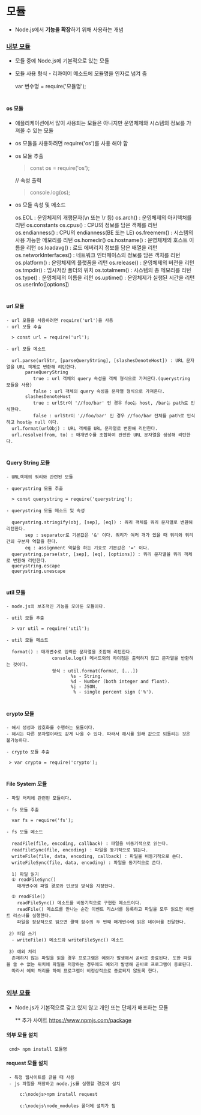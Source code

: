 # 모듈
 - Node.js에서 **기능을 확장**하기 위해 사용하는 개념
 
 ### [**내부 모듈**](https://nodejs.org/api/) 
  - 모듈 중에 Node.js에 기본적으로 있는 모듈
  -  모듈 사용 형식
    - 리콰이어 메소드에 모듈명을 인자로 넘겨 줌
	  
      var 변수명 = require('모듈명');

 #
 #### os 모듈
   - 애플리케이션에서 많이 사용되는 모듈은 아니지만 운영체제와 시스템의 정보를 가져올 수 있는 모듈
   - os 모듈을 사용하려면 require('os')를 사용 해야 함

   - os 모듈 추출
     
 	 > const os = require('os');

      // 속성 출력
      > console.log(os);

   - os 모듈 속성 및 메소드
   
      os.EOL : 운영체제의 개행문자(\n 또는 \r 등)
      os.arch()  : 운영체제의 아키텍처를 리턴
      os.constants
      os.cpus() : CPU의 정보를 담은 객체를 리턴
      os.endianness() : CPU의 endianness(BE 또는 LE)
      os.freemem() : 시스템의 사용 가능한 메모리를 리턴
      os.homedir()
      os.hostname() : 운영체제의 호스트 이름을 리턴
      os.loadavg() : 로드 에버리지 정보를 담은 배열을 리턴
      os.networkInterfaces() : 네트워크 인터페이스의 정보를 담은 객치를 리턴
      os.platform() : 운영체제의 플랫폼을 리턴
      os.release() : 운영체제의 버전을 리턴
      os.tmpdir() : 임시저장 폴더의 위치
      os.totalmem() : 시스템의 총 메모리를 리턴
      os.type() : 운영체제의 이름을 리턴
      os.uptime() : 운영체제가 실행된 시간을 리턴
      os.userInfo([options])

 #
 #### url 모듈
    - url 모듈을 사용하려면 require('url')을 사용
    - url 모듈 추출
	
      > const url = require('url');

    - url 모듈 메소드
	
      url.parse(urlStr, [parseQueryString], [slashesDenoteHost]) : URL 문자열을 URL 객체로 변환해 리턴한다.
           parseQueryString
              true : url 객체의 query 속성을 객체 형식으로 가져온다.(querystring 모듈을 사용)
              false : url 객체의 query 속성을 문자열 형식으로 가져온다.
           slashesDenoteHost
              true : urlStr이 '//foo/bar' 인 경우 foo는 host, /bar는 path로 인식한다.
              false : urlStr이 '//foo/bar' 인 경우 //foo/bar 전체를 path로 인식하고 host는 null 이다.
      url.format(urlObj) : URL 객체를 URL 문자열로 변환해 리턴한다.
      url.resolve(from, to) : 매개변수를 조합하여 완전한 URL 문자열을 생성해 리턴한다.

#
#### Query String 모듈
    - URL객체의 쿼리와 관련된 모듈

    - querystring 모듈 추출
	
      > const querystring = require('querystring');

    - querystring 모듈 메소드 및 속성
	
      querystring.stringify(obj, [sep], [eq]) : 쿼리 객체를 쿼리 문자열로 변환해 리턴한다.
           sep : separator로 기본값은 '&' 이다. 쿼리가 여러 개가 있을 때 쿼리와 쿼리 간의 구분자 역할을 한다.
           eq : assignment 역할을 하는 기호로 기본값은 '=' 이다.
      querystring.parse(str, [sep], [eq], [options]) : 쿼리 문자열을 쿼리 객체로 변환해 리턴한다.
      querystring.escape
      querystring.unescape


#
#### util 모듈
    - node.js의 보조적인 기능을 모아둔 모듈이다.

    - util 모듈 추출
	
      > var util = require('util');

    - util 모듈 메소드
	
      format() : 매개변수로 입력한 문자열을 조합해 리턴한다.
                     console.log() 메서드와의 차이점은 출력하지 않고 문자열을 반환하는 것이다.
                     형식 : util.format(format, [...])
                            %s - String.
                            %d - Number (both integer and float).
                            %j - JSON.
                             % - single percent sign ('%').

#
#### crypto 모듈
    - 해시 생성과 암호화를 수행하는 모듈이다.
    - 해시는 다른 문자열이라도 같게 나올 수 있다. 따라서 해시를 원래 값으로 되돌리는 것은 불가능하다.

    - crypto 모듈 추출
     
	 > var crypto = require('crypto');

#
#### File System 모듈
    - 파일 처리에 관련된 모듈이다.

    - fs 모듈 추출
	
      var fs = require('fs');

    - fs 모듈 메소드
	
      readFile(file, encoding, callback) : 파일을 비동기적으로 읽는다.
      readFileSync(file, encoding) : 파일을 동기적으로 읽는다.
      writeFile(file, data, encoding, callback) : 파일을 비동기적으로 쓴다.
      writeFileSync(file, data, encoding) : 파일을 동기적으로 쓴다.

      1) 파일 읽기
      ① readFileSync()
        매개변수에 파일 경로와 인코딩 방식을 지정한다.

      ② readFile()
        readFileSync() 메소드를 비동기적으로 구현한 메소드이다.
        readFile() 메소드를 만나는 순간 이벤트 리스너를 등록하고 파일을 모두 읽으면 이벤트 리스너를 실행한다.
        파일을 정상적으로 읽으면 콜백 함수의 두 번째 매개변수에 읽은 데이터를 전달한다.

     2) 파일 쓰기
      - writeFile() 메소드와 writeFileSync() 메소드

     3) 예외 처리
      존재하지 않는 파일을 읽을 경우 프로그램은 예외가 발생해서 곧바로 종료된다. 또한 파일을 쓸 수 없는 위치에 파일을 저장하는 경우에도 예외가 발생해 곧바로 프로그램이 종료된다.
      따라서 예외 처리를 하여 프로그램이 비정상적으로 종료되지 않도록 한다.

#
### [**외부 모듈**](https://www.npmjs.com/)
   - Node.js가 기본적으로 갖고 있지 않고 개인 또는 단체가 배포하는 모듈
		
	   ** 추가 사이트 
          https://www.npmjs.com/package
       

#### 외부 모듈 설치
     
	 cmd> npm install 모듈명

#### request 모듈 설치
     - 특정 웹사이트를 긁을 때 사용 
     - js 파일을 저장하고 node.js를 실행할 경로에 설치
	 
         c:\nodejs>npm install request

         c:\nodejs\node_modules 폴더에 설치가 됨

